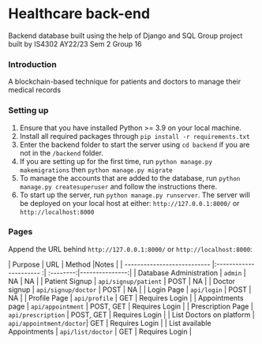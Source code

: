 # Healthcare back-end
Backend database built using the help of Django and SQL
Group project built by IS4302 AY22/23 Sem 2 Group 16

### Introduction

A blockchain-based technique for patients and doctors to manage their medical records

### Setting up
1. Ensure that you have installed Python >= 3.9 on your local machine.
2. Install all required packages through `pip install -r requirements.txt`
3. Enter the backend folder to start the server using `cd backend` if you are not in the `/backend` folder.
4. If you are setting up for the first time, run `python manage.py makemigrations` then `python manage.py migrate`
5. To manage the accounts that are added to the database, run `python manage.py createsuperuser` and follow the instructions there.
6. To start up the server, run `python manage.py runserver`. The server will be deployed on your local host at either: `http://127.0.0.1:8000/` or `http://localhost:8000`

### Pages
Append the URL behind `http://127.0.0.1:8000/` or `http://localhost:8000`:

| Purpose                     | URL                     | Method    |Notes |
| --------------------------- |:---------------------- :| :--------:|---------------:|
| Database Administration     | `admin`                 | NA        | NA             |
| Patient Signup              | `api/signup/patient`    | POST      | NA             |
| Doctor signup               | `api/signup/doctor`     | POST      | NA             |
| Login Page                  | `api/login`             | POST      | NA             |
| Profile Page                | `api/profile`           | GET       | Requires Login |
| Appointments page           | `api/appointment`       | POST, GET | Requires Login |
| Prescription Page           | `api/prescription`      | POST, GET | Requires Login |
| List Doctors on platform    | `api/appointment/doctor`| GET       | Requires Login |
| List available Appointments | `api/list/doctor`       | GET       | Requires Login |

